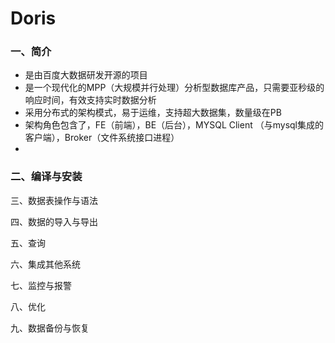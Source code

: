 # Doris

### 一、简介

- 是由百度大数据研发开源的项目
- 是一个现代化的MPP（大规模并行处理）分析型数据库产品，只需要亚秒级的响应时间，有效支持实时数据分析
- 采用分布式的架构模式，易于运维，支持超大数据集，数量级在PB
- 架构角色包含了，FE（前端），BE（后台），MYSQL Client （与mysql集成的客户端），Broker（文件系统接口进程）
- 

### 二、编译与安装

三、数据表操作与语法

四、数据的导入与导出

五、查询

六、集成其他系统

七、监控与报警

八、优化

九、数据备份与恢复

